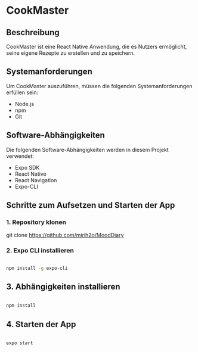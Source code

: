 # CookMaster

## Beschreibung

CookMaster ist eine React Native Anwendung, die es Nutzers ermöglicht, seine eigene Rezepte zu erstellen und zu speichern. 

## Systemanforderungen

Um CookMaster auszuführen, müssen die folgenden Systemanforderungen erfüllen sein:

- Node.js 
- npm 
- Git 

## Software-Abhängigkeiten

Die folgenden Software-Abhängigkeiten werden in diesem Projekt verwendet:

- Expo SDK
- React Native
- React Navigation
- Expo-CLI

## Schritte zum Aufsetzen und Starten der App

### 1. Repository klonen

git clone https://github.com/mirih2o/MoodDiary

### 2. Expo CLI installieren

```bash

npm install -g expo-cli

```

## 3. Abhängigkeiten installieren

```bash

npm install

```

## 4. Starten der App

```bash

expo start

```


